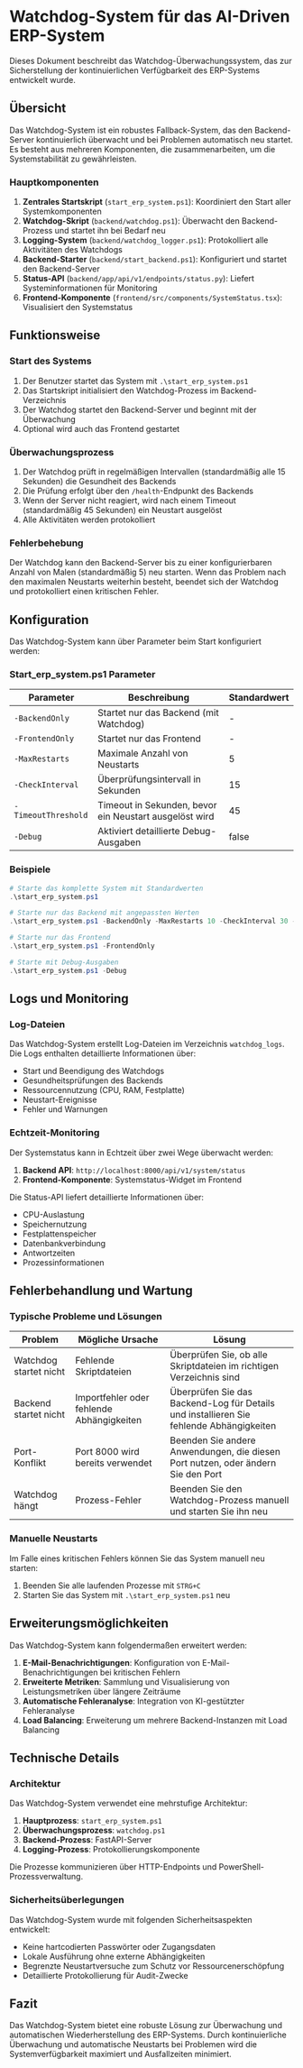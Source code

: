 # Watchdog-System für das AI-Driven ERP-System

Dieses Dokument beschreibt das Watchdog-Überwachungssystem, das zur Sicherstellung der kontinuierlichen Verfügbarkeit des ERP-Systems entwickelt wurde.

## Übersicht

Das Watchdog-System ist ein robustes Fallback-System, das den Backend-Server kontinuierlich überwacht und bei Problemen automatisch neu startet. Es besteht aus mehreren Komponenten, die zusammenarbeiten, um die Systemstabilität zu gewährleisten.

### Hauptkomponenten

1. **Zentrales Startskript** (`start_erp_system.ps1`): Koordiniert den Start aller Systemkomponenten
2. **Watchdog-Skript** (`backend/watchdog.ps1`): Überwacht den Backend-Prozess und startet ihn bei Bedarf neu
3. **Logging-System** (`backend/watchdog_logger.ps1`): Protokolliert alle Aktivitäten des Watchdogs
4. **Backend-Starter** (`backend/start_backend.ps1`): Konfiguriert und startet den Backend-Server
5. **Status-API** (`backend/app/api/v1/endpoints/status.py`): Liefert Systeminformationen für Monitoring
6. **Frontend-Komponente** (`frontend/src/components/SystemStatus.tsx`): Visualisiert den Systemstatus

## Funktionsweise

### Start des Systems

1. Der Benutzer startet das System mit `.\start_erp_system.ps1`
2. Das Startskript initialisiert den Watchdog-Prozess im Backend-Verzeichnis
3. Der Watchdog startet den Backend-Server und beginnt mit der Überwachung
4. Optional wird auch das Frontend gestartet

### Überwachungsprozess

1. Der Watchdog prüft in regelmäßigen Intervallen (standardmäßig alle 15 Sekunden) die Gesundheit des Backends
2. Die Prüfung erfolgt über den `/health`-Endpunkt des Backends
3. Wenn der Server nicht reagiert, wird nach einem Timeout (standardmäßig 45 Sekunden) ein Neustart ausgelöst
4. Alle Aktivitäten werden protokolliert

### Fehlerbehebung

Der Watchdog kann den Backend-Server bis zu einer konfigurierbaren Anzahl von Malen (standardmäßig 5) neu starten. Wenn das Problem nach den maximalen Neustarts weiterhin besteht, beendet sich der Watchdog und protokolliert einen kritischen Fehler.

## Konfiguration

Das Watchdog-System kann über Parameter beim Start konfiguriert werden:

### Start_erp_system.ps1 Parameter

| Parameter | Beschreibung | Standardwert |
|-----------|--------------|--------------|
| `-BackendOnly` | Startet nur das Backend (mit Watchdog) | - |
| `-FrontendOnly` | Startet nur das Frontend | - |
| `-MaxRestarts` | Maximale Anzahl von Neustarts | 5 |
| `-CheckInterval` | Überprüfungsintervall in Sekunden | 15 |
| `-TimeoutThreshold` | Timeout in Sekunden, bevor ein Neustart ausgelöst wird | 45 |
| `-Debug` | Aktiviert detaillierte Debug-Ausgaben | false |

### Beispiele

```powershell
# Starte das komplette System mit Standardwerten
.\start_erp_system.ps1

# Starte nur das Backend mit angepassten Werten
.\start_erp_system.ps1 -BackendOnly -MaxRestarts 10 -CheckInterval 30 -TimeoutThreshold 60

# Starte nur das Frontend
.\start_erp_system.ps1 -FrontendOnly

# Starte mit Debug-Ausgaben
.\start_erp_system.ps1 -Debug
```

## Logs und Monitoring

### Log-Dateien

Das Watchdog-System erstellt Log-Dateien im Verzeichnis `watchdog_logs`. Die Logs enthalten detaillierte Informationen über:

- Start und Beendigung des Watchdogs
- Gesundheitsprüfungen des Backends
- Ressourcennutzung (CPU, RAM, Festplatte)
- Neustart-Ereignisse
- Fehler und Warnungen

### Echtzeit-Monitoring

Der Systemstatus kann in Echtzeit über zwei Wege überwacht werden:

1. **Backend API**: `http://localhost:8000/api/v1/system/status`
2. **Frontend-Komponente**: Systemstatus-Widget im Frontend

Die Status-API liefert detaillierte Informationen über:

- CPU-Auslastung
- Speichernutzung
- Festplattenspeicher
- Datenbankverbindung
- Antwortzeiten
- Prozessinformationen

## Fehlerbehandlung und Wartung

### Typische Probleme und Lösungen

| Problem | Mögliche Ursache | Lösung |
|---------|------------------|--------|
| Watchdog startet nicht | Fehlende Skriptdateien | Überprüfen Sie, ob alle Skriptdateien im richtigen Verzeichnis sind |
| Backend startet nicht | Importfehler oder fehlende Abhängigkeiten | Überprüfen Sie das Backend-Log für Details und installieren Sie fehlende Abhängigkeiten |
| Port-Konflikt | Port 8000 wird bereits verwendet | Beenden Sie andere Anwendungen, die diesen Port nutzen, oder ändern Sie den Port |
| Watchdog hängt | Prozess-Fehler | Beenden Sie den Watchdog-Prozess manuell und starten Sie ihn neu |

### Manuelle Neustarts

Im Falle eines kritischen Fehlers können Sie das System manuell neu starten:

1. Beenden Sie alle laufenden Prozesse mit `STRG+C`
2. Starten Sie das System mit `.\start_erp_system.ps1` neu

## Erweiterungsmöglichkeiten

Das Watchdog-System kann folgendermaßen erweitert werden:

1. **E-Mail-Benachrichtigungen**: Konfiguration von E-Mail-Benachrichtigungen bei kritischen Fehlern
2. **Erweiterte Metriken**: Sammlung und Visualisierung von Leistungsmetriken über längere Zeiträume
3. **Automatische Fehleranalyse**: Integration von KI-gestützter Fehleranalyse
4. **Load Balancing**: Erweiterung um mehrere Backend-Instanzen mit Load Balancing

## Technische Details

### Architektur

Das Watchdog-System verwendet eine mehrstufige Architektur:

1. **Hauptprozess**: `start_erp_system.ps1`
2. **Überwachungsprozess**: `watchdog.ps1`
3. **Backend-Prozess**: FastAPI-Server
4. **Logging-Prozess**: Protokollierungskomponente

Die Prozesse kommunizieren über HTTP-Endpoints und PowerShell-Prozessverwaltung.

### Sicherheitsüberlegungen

Das Watchdog-System wurde mit folgenden Sicherheitsaspekten entwickelt:

- Keine hartcodierten Passwörter oder Zugangsdaten
- Lokale Ausführung ohne externe Abhängigkeiten
- Begrenzte Neustartversuche zum Schutz vor Ressourcenerschöpfung
- Detaillierte Protokollierung für Audit-Zwecke

## Fazit

Das Watchdog-System bietet eine robuste Lösung zur Überwachung und automatischen Wiederherstellung des ERP-Systems. Durch kontinuierliche Überwachung und automatische Neustarts bei Problemen wird die Systemverfügbarkeit maximiert und Ausfallzeiten minimiert. 